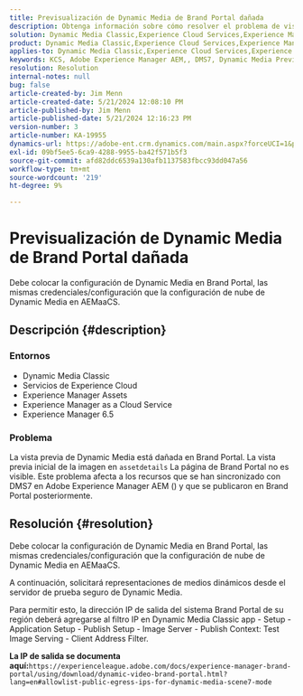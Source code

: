 ```yaml
---
title: Previsualización de Dynamic Media de Brand Portal dañada
description: Obtenga información sobre cómo resolver el problema de vista previa de Dynamic Media en el que los recursos se sincronizan con DMS7 en Adobe Experience Manager.
solution: Dynamic Media Classic,Experience Cloud Services,Experience Manager,Experience Manager as a Cloud Service
product: Dynamic Media Classic,Experience Cloud Services,Experience Manager,Experience Manager as a Cloud Service
applies-to: Dynamic Media Classic,Experience Cloud Services,Experience Manager Assets,Experience Manager as a Cloud Service,Experience Manager 6.5
keywords: KCS, Adobe Experience Manager AEM,, DMS7, Dynamic Media Preview, Brand Portal, Solución de problemas
resolution: Resolution
internal-notes: null
bug: false
article-created-by: Jim Menn
article-created-date: 5/21/2024 12:08:10 PM
article-published-by: Jim Menn
article-published-date: 5/21/2024 12:16:23 PM
version-number: 3
article-number: KA-19955
dynamics-url: https://adobe-ent.crm.dynamics.com/main.aspx?forceUCI=1&pagetype=entityrecord&etn=knowledgearticle&id=317bc4c5-6a17-ef11-9f8a-6045bd006268
exl-id: 09bf5ee5-6ca9-4288-9955-ba42f571b5f3
source-git-commit: afd82ddc6539a130afb1137583fbcc93dd047a56
workflow-type: tm+mt
source-wordcount: '219'
ht-degree: 9%

---
```


# Previsualización de Dynamic Media de Brand Portal dañada


Debe colocar la configuración de Dynamic Media en Brand Portal, las mismas credenciales/configuración que la configuración de nube de Dynamic Media en AEMaaCS.

## Descripción {#description}


### <b>Entornos</b>

- Dynamic Media Classic
- Servicios de Experience Cloud
- Experience Manager Assets
- Experience Manager as a Cloud Service
- Experience Manager 6.5




### <b>Problema</b>

La vista previa de Dynamic Media está dañada en Brand Portal.
La vista previa inicial de la imagen en `assetdetails` La página de Brand Portal no es visible. Este problema afecta a los recursos que se han sincronizado con DMS7 en Adobe Experience Manager AEM () y que se publicaron en Brand Portal posteriormente.


## Resolución {#resolution}


Debe colocar la configuración de Dynamic Media en Brand Portal, las mismas credenciales/configuración que la configuración de nube de Dynamic Media en AEMaaCS.

A continuación, solicitará representaciones de medios dinámicos desde el servidor de prueba seguro de Dynamic Media.

Para permitir esto, la dirección IP de salida del sistema Brand Portal de su región deberá agregarse al filtro IP en Dynamic Media Classic app - Setup - Application Setup - Publish Setup - Image Server - Publish Context: Test Image Serving - Client Address Filter.

<b>La IP de salida se documenta aquí:</b>`https://experienceleague.adobe.com/docs/experience-manager-brand-portal/using/download/dynamic-video-brand-portal.html?lang=en#allowlist-public-egress-ips-for-dynamic-media-scene7-mode`
